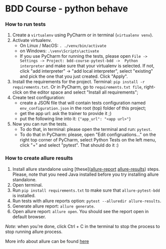 # BDD Course - python behave

### How to run tests
1. Create a `virtualenv` using PyCharm or in terminal (`virtualenv venv`).
2. Activate virtualenv. 
   - On Linux / MacOS: `. ./venv/bin/activate`
   - on Windows: `.\venv\Scripts\activate`
   - If you use PyCharm for running the tests, please open `File -> Settings -> Project: bdd-course-pytest-bdd -> 
   Python interpreter` and make sure that your virtualenv is selected. If not, click "add interpreter" -> 
   "add local interpreter", select "existing" and pick the one that you just created. Click "Apply".
3. Install the requirements for the project. Terminal: `pip install -r requirements.txt`. Or in PyCharm, go to 
   `requirements.txt file`, right-click on the editor space and select "Install all requirements";
4. Create test configuration:
   - create a JSON file that will contain tests configuration named `env_configuration.json` in the root (top) 
   folder of this project;
   - get the app url: ask the trainer to provide it ;)
   - put the following line into it: `{"app_url": "<app url>"}`
5. Now you can run the tests. 
   - To do that, in terminal: please open the terminal and run: `pytest`. 
   - To do that in PyCharm: please, open "Edit configruations..." on the right top corner of PyCharm, select Python
   Tests on the left menu, click "+" and select "pytest". That should do it :)

### How to create allure results

1. Install allure standalone using [these]([allure-report](allure-report)
[allure-results](allure-results)) steps. Please, note that you need Java
installed before you try installing allure standalone.
2. Open terminal.
3. Run `pip install requirements.txt` to make sure that `allure-pytest-bdd`
is installed.
4. Run tests with allure reports option: `pytest --alluredir allure-results`.
5. Generate allure report: `allure generate`.
6. Open allure report: `allure open`. You should see the report open in 
default browser.

_Note:_ when you're done, click Ctrl + C in the terminal to stop the process
to stop running allure process.

More info about allure can be found [here](https://allurereport.org/docs/how-it-works/)